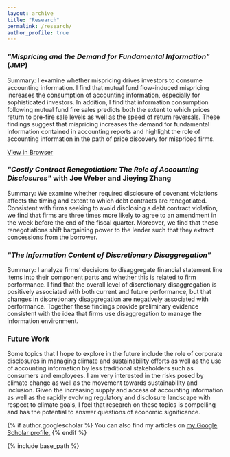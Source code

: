 ```yaml
---
layout: archive
title: "Research"
permalink: /research/
author_profile: true
---
```


### *"Mispricing and the Demand for Fundamental Information"* (JMP)
Summary: I examine whether mispricing drives investors to consume accounting information. I find that mutual fund flow-induced mispricing increases the consumption of accounting information, especially for sophisticated investors. In addition, I find that information consumption following mutual fund fire sales predicts both the extent to which prices return to pre-fire sale levels as well as the speed of return reversals. These findings suggest that mispricing increases the demand for fundamental information contained in accounting reports and highlight the role of accounting information in the path of price discovery for mispriced firms.

<a href="https://drive.google.com/file/d/14946GO4xQpTThzPSk473yAIO9YVBTJPF/view?usp=sharing" target="_blank">View in Browser</a>

<!-- [Download]() -->

### *"Costly Contract Renegotiation: The Role of Accounting Disclosures"* with Joe Weber and Jieying Zhang
Summary: We examine whether required disclosure of covenant violations affects the timing and extent to which debt contracts are renegotiated. Consistent with firms seeking to avoid disclosing a debt contract violation, we find that firms are three times more likely to agree to an amendment in the week before the end of the fiscal quarter. Moreover, we find that these renegotiations shift bargaining power to the lender such that they extract concessions from the borrower.

<!-- [View in Browser](https://drive.google.com/file/d/1FP1Nj2xefm-u8ycFux1_6bbDXm2ay3Du/view?usp=sharing) -->

<!-- [Download]() -->

### *"The Information Content of Discretionary Disaggregation"*
Summary: I analyze firms’ decisions to disaggregate financial statement line items into their component parts and whether this is related to firm performance. I find that the overall level of discretionary disaggregation is positively associated with both current and future performance, but that changes in discretionary disaggregation are negatively associated with performance. Together these findings provide preliminary evidence consistent with the idea that firms use disaggregation to manage the information environment.

<!-- [View in Browser](https://drive.google.com/file/d/1ztHCUw9Ij-dA_w6ZtKoZMgB8hscF9759/view?usp=sharing) -->

<!-- [Download]() -->

### Future Work

Some topics that I hope to explore in the future include the role of corporate disclosures in managing climate and sustainability efforts as well as the use of accounting information by less traditional stakeholders such as consumers and employees. I am very interested in the risks posed by climate change as well as the movement towards sustainability and inclusion. Given the increasing supply and access of accounting information as well as the rapidly evolving regulatory and disclosure landscape with respect to climate goals, I feel that research on these topics is compelling and has the potential to answer questions of economic significance.

{% if author.googlescholar %}
  You can also find my articles on <u><a href="{{author.googlescholar}}">my Google Scholar profile</a>.</u>
{% endif %}

{% include base_path %}

<!-- {% for post in site.publications reversed %}
  {% include archive-single.html %}
{% endfor %} -->
